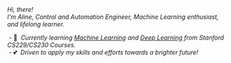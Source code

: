 &nbsp;  
&nbsp;  
*Hi, there!*  
*I'm Aline, Control and Automation Engineer, Machine Learning enthusiast, and lifelong learner.*  

&nbsp;- 🌱&nbsp; *Currently learning [Machine Learning](https://github.com/AlmeidaAlin3/MachineLearning) and [Deep Learning](https://github.com/AlmeidaAlin3/DeepLearning) from Stanford CS229/CS230 Courses.*   
&nbsp;- 💕&nbsp; *Driven to apply my skills and efforts towards a brighter future!*  
&nbsp;  
&nbsp;  
&nbsp;  

<!--
**AlmeidaAlin3/AlmeidaAlin3** is a ✨ _special_ ✨ repository because its `README.md` (this file) appears on your GitHub profile.

Here are some ideas to get you started:

- 🔭 I’m currently working on ...
- 🌱 I’m currently learning ...
- 👯 I’m looking to collaborate on ...
- 🤔 I’m looking for help with ...
- 💬 Ask me about ...
- 📫 How to reach me: ...
- 😄 Pronouns: ...
- ⚡ Fun fact: ...
-->
